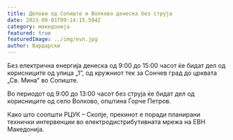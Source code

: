 ```yaml
---
title: Делови од Сопиште и Волково денеска без струја
date: 2023-09-01T09:14:15.594Z
category: македонија
featured: true
featuredImage: ../img/evn.jpg
author: Вардарски
---
```

<!--StartFragment-->

Без електрична енергија денеска од 9:00 до 15:00 часот ќе бидат дел од корисниците од улица „1“, од кружниот тек за Сончев град до црквата „Св. Мина“ во Сопиште. 

Во периодот од 9:00 до 13:00 часот без струја ќе бидат дел од корисниците од село Волково, општина Ѓорче Петров. 

Како што соопшти РЦУК – Скопје, прекинот е поради планирани технички интервенции во електродистрибутивната мрежа на ЕВН Македонија.

<!--EndFragment-->